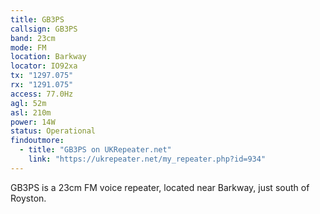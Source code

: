 ```yaml
---
title: GB3PS
callsign: GB3PS
band: 23cm
mode: FM
location: Barkway
locator: IO92xa
tx: "1297.075"
rx: "1291.075"
access: 77.0Hz
agl: 52m
asl: 210m
power: 14W
status: Operational
findoutmore:
  - title: "GB3PS on UKRepeater.net"
    link: "https://ukrepeater.net/my_repeater.php?id=934"
---
```

GB3PS is a 23cm FM voice repeater, located near Barkway, just south of Royston.